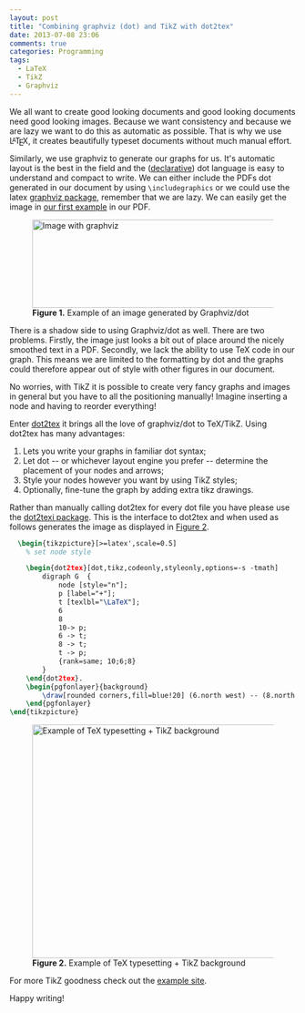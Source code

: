 ```yaml
---
layout: post
title: "Combining graphviz (dot) and TikZ with dot2tex"
date: 2013-07-08 23:06
comments: true
categories: Programming
tags:
  - LaTeX
  - TikZ
  - Graphviz
---
```


We all want to create good looking documents and good looking documents need
good looking images. Because we want consistency and because we are lazy we
want to do this as automatic as possible. That is why we use <span>L<span style="text-transform: uppercase; font-size: 70%; margin-left: -0.36em; vertical-align: 0.3em; line-height: 0; margin-right: -0.15em;">a</span>T<span style="text-transform: uppercase; margin-left: -0.1667em; vertical-align: -0.5ex; line-height: 0; margin-right: -0.125em;">e</span>X</span>,
it creates beautifully typeset documents without much manual effort.

Similarly, we use graphviz to generate our graphs for us. It's automatic layout is the best in the
field and the ([declarative](2013/05/19/why-you-should-switch-to-declarative-programming/)) dot language is easy to understand and compact to write. We can either include the PDFs dot generated in our document by using `\includegraphics` or we could use the latex [graphviz package](https://github.com/mprentice/GraphViz-sty), remember that we are lazy. We can easily get
the image in <a href="#example1">our first example</a> in our PDF.

<figure id="example1">
	<img src="http://farm8.staticflickr.com/7313/9243796534_60bb926e44_o.png" width="563" height="155" alt="Image with graphviz">
	<figcaption><strong>Figure 1.</strong> Example of an image generated by Graphviz/dot</figcaption>
</figure>


There is a shadow side to using Graphviz/dot as well. There are two problems.
Firstly, the image just looks a bit out of place around the nicely smoothed
text in a PDF. Secondly, we lack the ability to use TeX code in our graph.
This means we are limited to the formatting by dot and the graphs could
therefore appear out of style with other figures in our document.

No worries, with TikZ it is possible to create very fancy graphs and images in
general but you have to all the positioning manually! Imagine inserting a node
and having to reorder everything!

Enter [dot2tex](http://www.fauskes.net/code/dot2tex/) it brings all the love
of graphviz/dot to TeX/TikZ. Using dot2tex has many advantages:

1. Lets you write your graphs in familiar dot syntax;
2. Let dot -- or whichever layout engine you prefer -- determine the placement of
   your nodes and arrows;
3. Style your nodes however you want by using TikZ styles;
4. Optionally, fine-tune the graph by adding extra tikz drawings.

Rather than manually calling dot2tex for every dot file you have please use
the [dot2texi package](http://www.ctan.org/pkg/dot2texi). This is the interface to dot2tex and when used as follows generates the image as displayed in [Figure 2](#example2).

``` latex
  \begin{tikzpicture}[>=latex',scale=0.5]
    % set node style

    \begin{dot2tex}[dot,tikz,codeonly,styleonly,options=-s -tmath]
        digraph G  {
            node [style="n"];
            p [label="+"];
            t [texlbl="\LaTeX"];
            6
            8
            10-> p;
            6 -> t;
            8 -> t;
            t -> p;
            {rank=same; 10;6;8}
        }
    \end{dot2tex}.
    \begin{pgfonlayer}{background}
        \draw[rounded corners,fill=blue!20] (6.north west) -- (8.north east) -- (t.south east)--cycle;
    \end{pgfonlayer}
\end{tikzpicture}
```

<figure id="example2">
	<img src="http://farm4.staticflickr.com/3804/9241070475_9d48236aa7_o.png" width="430" height="410" alt="Example of TeX typesetting + TikZ background">
	<figcaption><strong>Figure 2.</strong> Example of TeX typesetting + TikZ background</figcaption>
</figure>

For more TikZ goodness check out the [example site](http://www.texample.net/tikz/examples/).

Happy writing!